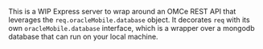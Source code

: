 This is a WIP Express server to wrap around an OMCe REST API that leverages the `req.oracleMobile.database` object. It decorates `req` with its own `oracleMobile.database` interface, which is a wrapper over a mongodb database that can run on your local machine.